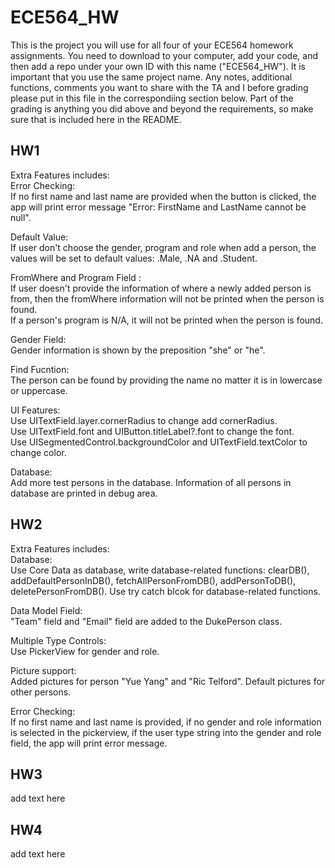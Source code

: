 #   ECE564_HW 
This is the project you will use for all four of your ECE564 homework assignments. You need to download to your computer, add your code, and then add a repo under your own ID with this name ("ECE564_HW"). It is important that you use the same project name.  Any notes, additional functions, comments you want to share with the TA and I before grading please put in this file in the correspondiing section below.  Part of the grading is anything you did above and beyond the requirements, so make sure that is included here in the README.

## HW1
Extra Features includes:  
Error Checking:  
If no first name and last name are provided when the button is clicked, the app will print error message "Error: FirstName and LastName cannot be null".

Default Value:  
If user don't choose the gender, program and role when add a person, the values will be set to default values: .Male, .NA and .Student.

FromWhere and Program Field :  
If user doesn't provide the information of where a newly added person is from, then the fromWhere information will not be printed when the person is found.  
If a person's program is N/A, it will not be printed when the person is found.

Gender Field:  
Gender information is shown by the preposition "she" or "he".

Find Fucntion:  
The person can be found by providing the name no matter it is in lowercase or uppercase.

UI Features:  
Use UITextField.layer.cornerRadius to change add cornerRadius.  
Use UITextField.font and UIButton.titleLabel?.font to change the font.  
Use UISegmentedControl.backgroundColor and UITextField.textColor to change color.  

Database:  
Add more test persons in the database. Information of all persons in database are printed in debug area.

## HW2
Extra Features includes:  
Database:  
Use Core Data as database, write database-related functions: clearDB(), addDefaultPersonInDB(), fetchAllPersonFromDB(), addPersonToDB(), deletePersonFromDB(). Use try catch blcok for database-related functions.  

Data Model Field:  
"Team" field and "Email" field are added to the DukePerson class.  

Multiple Type Controls:  
Use PickerView for gender and role.    

Picture support:  
Added pictures for person "Yue Yang" and "Ric Telford". Default pictures for other persons.  

Error Checking:  
If no first name and last name is provided, if no gender and role information is selected in the pickerview, if the user type string into the gender and role field, the app will print error message.  


## HW3
add text here

## HW4
add text here


